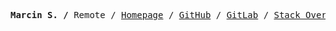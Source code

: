 <p><pre align="center">
<strong>Marcin S. /</strong> Remote / <a href="https://mrcn.ski">Homepage</a> / <a href="https://github.com/mrcnski">GitHub</a> / <a href="https://gitlab.com/mrcnski">GitLab</a> / <a href="https://stackoverflow.com/users/6085242/marcin">Stack Overflow</a> / <a href="https://www.linkedin.com/in/m-cat/">LinkedIn</a>
</pre></p>
